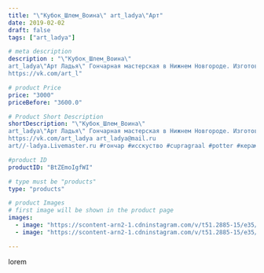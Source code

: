 ```yaml
---
title: "\"Кубок_Шлем_Воина\" art_ladya\"Арт"
date: 2019-02-02
draft: false
tags: ["art_ladya"]

# meta description
description : "\"Кубок_Шлем_Воина\" 
art_ladya\"Арт Ладья\" Гончарная мастерская в Нижнем Новгороде. Изготовление керамики и мастер//-классы по обучению. 
https://vk.com/art_l"

# product Price
price: "3000"
priceBefore: "3600.0"

# Product Short Description
shortDescription: "\"Кубок_Шлем_Воина\" 
art_ladya\"Арт Ладья\" Гончарная мастерская в Нижнем Новгороде. Изготовление керамики и мастер//-классы по обучению. 
https://vk.com/art_ladya art_ladya@mail.ru 
art//-ladya.Livemaster.ru #гончар #исскуство #cupragraal #potter #керамикадляинтерьера #керамикаручнаяработа #шлемвоина #керамиканазаказ #handmade #посудаизглины #керамика #шлем #гончарнаяпосуда #эксклюзивнаякерамика #painter #dishes #decor #ceramicar #nntoday #claygoods #restaurant #earthenware #ceramic #design #magic #beaker #ceramicart #кубок #clay #воин"

#product ID
productID: "BtZEmoIgfWI"

# type must be "products"
type: "products"

# product Images
# first image will be shown in the product page
images:
  - image: "https://scontent-arn2-1.cdninstagram.com/v/t51.2885-15/e35/50501525_821076281591140_4948601540726042594_n.jpg?tp=1&_nc_ht=scontent-arn2-1.cdninstagram.com&_nc_cat=104&_nc_ohc=Vs-miZC2WosAX9SYZui&oh=f9643bd91ba5f7a6eefc97933294ec5d&oe=606C8C45&ig_cache_key=MTk3MDYyNjU1MzY2MjQ2OTU4MA%3D%3D.2"
  - image: "https://scontent-arn2-1.cdninstagram.com/v/t51.2885-15/e35/50618733_1010490802495295_2346777417217327717_n.jpg?tp=1&_nc_ht=scontent-arn2-1.cdninstagram.com&_nc_cat=111&_nc_ohc=lo8nNIyKeK0AX-C0kw-&oh=48887e8857e48377541e5d2d1fd7b334&oe=6069BBFF&ig_cache_key=MTk3MDYyNjU1MzY3OTI2MDIyMw%3D%3D.2"

---
```

lorem
